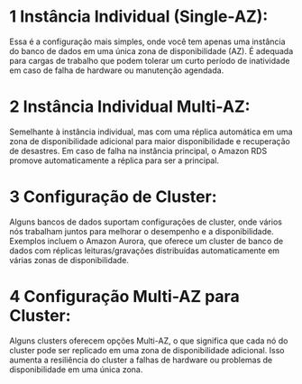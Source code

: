 # 1 Instância Individual (Single-AZ):

Essa é a configuração mais simples, onde você tem apenas uma instância do banco de dados em uma única zona de disponibilidade (AZ).
É adequada para cargas de trabalho que podem tolerar um curto período de inatividade em caso de falha de hardware ou manutenção agendada.

# 2 Instância Individual Multi-AZ:

Semelhante à instância individual, mas com uma réplica automática em uma zona de disponibilidade adicional para maior disponibilidade e recuperação de desastres.
Em caso de falha na instância principal, o Amazon RDS promove automaticamente a réplica para ser a principal.

# 3 Configuração de Cluster:

Alguns bancos de dados suportam configurações de cluster, onde vários nós trabalham juntos para melhorar o desempenho e a disponibilidade.
Exemplos incluem o Amazon Aurora, que oferece um cluster de banco de dados com réplicas leituras/gravações distribuídas automaticamente em várias zonas de disponibilidade.

# 4 Configuração Multi-AZ para Cluster:

Alguns clusters oferecem opções Multi-AZ, o que significa que cada nó do cluster pode ser replicado em uma zona de disponibilidade adicional.
Isso aumenta a resiliência do cluster a falhas de hardware ou problemas de disponibilidade em uma única zona.